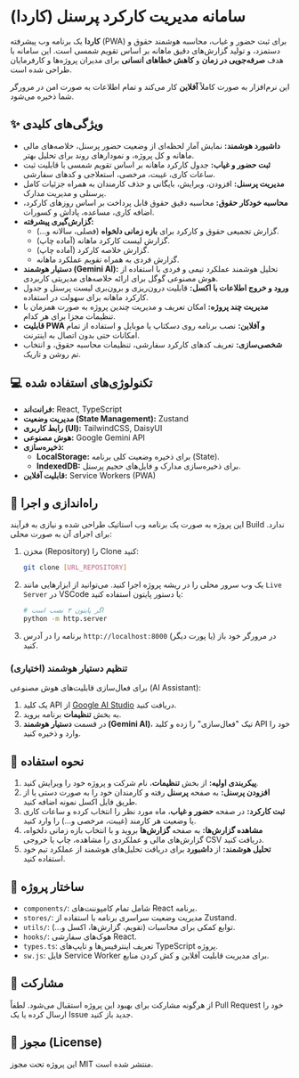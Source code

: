 
# سامانه مدیریت کارکرد پرسنل (کاردا)

**کاردا** یک برنامه وب پیشرفته (PWA) برای ثبت حضور و غیاب، محاسبه هوشمند حقوق و دستمزد، و تولید گزارش‌های دقیق ماهانه بر اساس تقویم شمسی است. این سامانه با هدف **صرفه‌جویی در زمان** و **کاهش خطاهای انسانی** برای مدیران پروژه‌ها و کارفرمایان طراحی شده است.

این نرم‌افزار به صورت کاملاً **آفلاین** کار می‌کند و تمام اطلاعات به صورت امن در مرورگر شما ذخیره می‌شود.



## ✨ ویژگی‌های کلیدی

- **داشبورد هوشمند:** نمایش آمار لحظه‌ای از وضعیت حضور پرسنل، خلاصه‌های مالی ماهانه و کل پروژه، و نمودارهای روند برای تحلیل بهتر.
- **ثبت حضور و غیاب:** جدول کارکرد ماهانه بر اساس تقویم شمسی با قابلیت ثبت ساعات کاری، غیبت، مرخصی، استعلاجی و کدهای سفارشی.
- **مدیریت پرسنل:** افزودن، ویرایش، بایگانی و حذف کارمندان به همراه جزئیات کامل پرسنلی و مدیریت مدارک.
- **محاسبه خودکار حقوق:** محاسبه دقیق حقوق قابل پرداخت بر اساس روزهای کارکرد، اضافه کاری، مساعده، پاداش و کسورات.
- **گزارش‌گیری پیشرفته:**
    - گزارش تجمیعی حقوق و کارکرد برای **بازه زمانی دلخواه** (فصلی، سالانه و...).
    - گزارش لیست کارکرد ماهانه (آماده چاپ).
    - گزارش خلاصه کارکرد (آماده چاپ).
    - گزارش فردی به همراه تقویم عملکرد ماهانه.
- **دستیار هوشمند (Gemini AI):** تحلیل هوشمند عملکرد تیمی و فردی با استفاده از هوش مصنوعی گوگل برای ارائه خلاصه‌های مدیریتی کاربردی.
- **ورود و خروج اطلاعات با اکسل:** قابلیت درون‌ریزی و برون‌بری لیست پرسنل و جدول کارکرد ماهانه برای سهولت در استفاده.
- **مدیریت چند پروژه:** امکان تعریف و مدیریت چندین پروژه به صورت همزمان با تنظیمات مجزا برای هر کدام.
- **قابلیت PWA و آفلاین:** نصب برنامه روی دسکتاپ یا موبایل و استفاده از تمام امکانات حتی بدون اتصال به اینترنت.
- **شخصی‌سازی:** تعریف کدهای کارکرد سفارشی، تنظیمات محاسبه حقوق، و انتخاب تم روشن و تاریک.

## 💻 تکنولوژی‌های استفاده شده

- **فرانت‌اند:** React, TypeScript
- **مدیریت وضعیت (State Management):** Zustand
- **رابط کاربری (UI):** TailwindCSS, DaisyUI
- **هوش مصنوعی:** Google Gemini API
- **ذخیره‌سازی:**
    - **LocalStorage:** برای ذخیره وضعیت کلی برنامه (State).
    - **IndexedDB:** برای ذخیره‌سازی مدارک و فایل‌های حجیم پرسنل.
- **قابلیت آفلاین:** Service Workers (PWA)

## 🚀 راه‌اندازی و اجرا

این پروژه به صورت یک برنامه وب استاتیک طراحی شده و نیازی به فرآیند Build ندارد. برای اجرای آن به صورت محلی:

1.  مخزن (Repository) را Clone کنید:
    ```bash
    git clone [URL_REPOSITORY]
    ```
2.  یک وب سرور محلی را در ریشه پروژه اجرا کنید. می‌توانید از ابزارهایی مانند `Live Server` در VSCode یا دستور پایتون استفاده کنید:
    ```bash
    # اگر پایتون ۳ نصب است
    python -m http.server
    ```
3.  برنامه را در آدرس `http://localhost:8000` (یا پورت دیگر) در مرورگر خود باز کنید.

### تنظیم دستیار هوشمند (اختیاری)

برای فعال‌سازی قابلیت‌های هوش مصنوعی (AI Assistant):

1.  یک کلید API از [Google AI Studio](https://aistudio.google.com/app/apikey) دریافت کنید.
2.  به بخش **تنظیمات** برنامه بروید.
3.  در قسمت **دستیار هوشمند (Gemini AI)**، تیک "فعال‌سازی" را زده و کلید API خود را وارد و ذخیره کنید.

## 🔧 نحوه استفاده

1.  **پیکربندی اولیه:** از بخش **تنظیمات**، نام شرکت و پروژه خود را ویرایش کنید.
2.  **افزودن پرسنل:** به صفحه **پرسنل** رفته و کارمندان خود را به صورت دستی یا از طریق فایل اکسل نمونه اضافه کنید.
3.  **ثبت کارکرد:** در صفحه **حضور و غیاب**، ماه مورد نظر را انتخاب کرده و ساعات کاری یا وضعیت هر کارمند (غیبت، مرخصی و...) را وارد کنید.
4.  **مشاهده گزارش‌ها:** به صفحه **گزارش‌ها** بروید و با انتخاب بازه زمانی دلخواه، گزارش‌های مالی و عملکردی را مشاهده، چاپ یا خروجی CSV دریافت کنید.
5.  **تحلیل هوشمند:** از **داشبورد** برای دریافت تحلیل‌های هوشمند از عملکرد تیم خود استفاده کنید.

## 📁 ساختار پروژه

- `components/`: شامل تمام کامپوننت‌های React برنامه.
- `stores/`: مدیریت وضعیت سراسری برنامه با استفاده از Zustand.
- `utils/`: توابع کمکی برای محاسبات (تقویم، گزارش‌ها، اکسل و...).
- `hooks/`: هوک‌های سفارشی React.
- `types.ts`: تعریف اینترفیس‌ها و تایپ‌های TypeScript پروژه.
- `sw.js`: فایل Service Worker برای مدیریت قابلیت آفلاین و کش کردن منابع.

## 🤝 مشارکت

از هرگونه مشارکت برای بهبود این پروژه استقبال می‌شود. لطفاً Pull Request خود را ارسال کرده یا یک Issue جدید باز کنید.

## 📄 مجوز (License)

این پروژه تحت مجوز MIT منتشر شده است.
